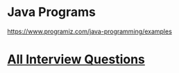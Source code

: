 # Java Programs
https://www.programiz.com/java-programming/examples

# [All Interview Questions](https://github.com/MaximAbramchuck/awesome-interview-questions)
